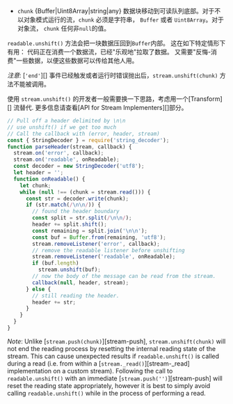 <!-- YAML
added: v0.9.11
changes:
  - version: v8.0.0
    pr-url: https://github.com/nodejs/node/pull/11608
    description: The `chunk` argument can now be a `Uint8Array` instance.
-->

* `chunk` {Buffer|Uint8Array|string|any} 数据块移动到可读队列底部。对于不以对象模式运行的流，`chunk` 必须是字符串， `Buffer` 或者 `Uint8Array`。对于对象流， `chunk` 任何非`null`的值。

`readable.unshift()` 方法会把一块数据压回到`Buffer`内部。
这在如下特定情形下有用：
代码正在消费一个数据流，已经"乐观地"拉取了数据。
又需要"反悔-消费"一些数据，以便这些数据可以传给其他人用。

*注意*: [`'end'`][] 事件已经触发或者运行时错误抛出后，`stream.unshift(chunk)` 方法不能被调用。

使用 `stream.unshift()` 的开发者一般需要换一下思路，考虑用一个[Transform][] 流替代. 
更多信息请查看[API for Stream Implementers][]部分。

```js
// Pull off a header delimited by \n\n
// use unshift() if we get too much
// Call the callback with (error, header, stream)
const { StringDecoder } = require('string_decoder');
function parseHeader(stream, callback) {
  stream.on('error', callback);
  stream.on('readable', onReadable);
  const decoder = new StringDecoder('utf8');
  let header = '';
  function onReadable() {
    let chunk;
    while (null !== (chunk = stream.read())) {
      const str = decoder.write(chunk);
      if (str.match(/\n\n/)) {
        // found the header boundary
        const split = str.split(/\n\n/);
        header += split.shift();
        const remaining = split.join('\n\n');
        const buf = Buffer.from(remaining, 'utf8');
        stream.removeListener('error', callback);
        // remove the readable listener before unshifting
        stream.removeListener('readable', onReadable);
        if (buf.length)
          stream.unshift(buf);
        // now the body of the message can be read from the stream.
        callback(null, header, stream);
      } else {
        // still reading the header.
        header += str;
      }
    }
  }
}
```

*Note*: Unlike [`stream.push(chunk)`][stream-push], `stream.unshift(chunk)`
will not end the reading process by resetting the internal reading state of the
stream. This can cause unexpected results if `readable.unshift()` is called
during a read (i.e. from within a [`stream._read()`][stream-_read]
implementation on a custom stream). Following the call to `readable.unshift()`
with an immediate [`stream.push('')`][stream-push] will reset the reading state
appropriately, however it is best to simply avoid calling `readable.unshift()`
while in the process of performing a read.

